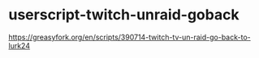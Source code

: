 # userscript-twitch-unraid-goback

https://greasyfork.org/en/scripts/390714-twitch-tv-un-raid-go-back-to-lurk24
